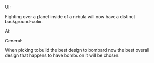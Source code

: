 UI:

Fighting over a planet inside of a nebula will now have a distinct background-color.

AI:

General:

When picking to build the best design to bombard now the best overall design that happens to have bombs on it will be chosen.